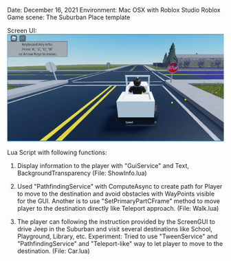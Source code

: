 Date: December 16, 2021
Environment: Mac OSX with Roblox Studio
Roblox Game scene: The Suburban Place template

Screen UI:
![alt screenUI](https://github.com/fruitmonkey01/RobloxLuaScript/blob/main/RobloxGame.png)


Lua Script with following functions:
1. Display information to the player with "GuiService" and Text, BackgroundTransparency
(File: ShowInfo.lua)

2. Used "PathfindingService" with ComputeAsync to create path for Player to move to the destination and avoid obstacles with WayPoints visible for the GUI.
Another is to use "SetPrimaryPartCFrame" method to move player to the destination directly like Teleport approach. (File: Walk.lua)

3. The player can following the instruction provided by the ScreenGUI to drive Jeep in the Suburban and visit several destinations like School, Playground, Library, etc.
Experiment: Tried to use "TweenService" and "PathfindingService" and "Teleport-like" way to let player to move to the destination.  (File: Car.lua)
